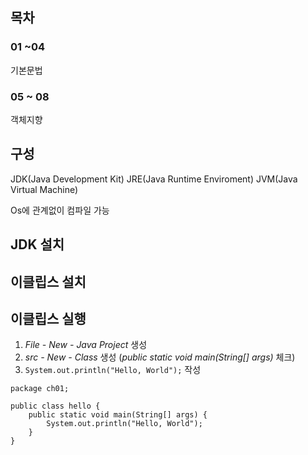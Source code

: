 ## 목차
### 01 ~04
기본문법
### 05 ~ 08
객체지향

## 구성
JDK(Java Development Kit)
JRE(Java Runtime Enviroment)
JVM(Java Virtual Machine)

Os에 관계없이 컴파일 가능

## JDK 설치

## 이클립스 설치

## 이클립스 실행

1. *File - New - Java Project* 생성
2. *src - New - Class* 생성 (*public static void main(String[] args)* 체크)
3. `System.out.println("Hello, World");` 작성



```
package ch01;

public class hello {
	public static void main(String[] args) {
		System.out.println("Hello, World");
	}
}
```
